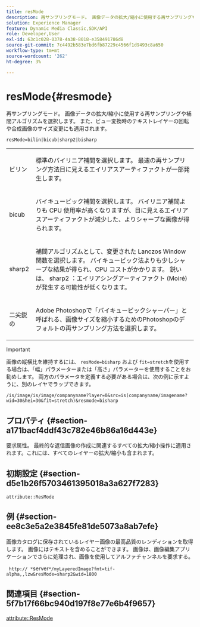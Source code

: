 ```yaml
---
title: resMode
description: 再サンプリングモード。 画像データの拡大/縮小に使用する再サンプリングや補間アルゴリズムを選択します。 また、ビュー変換時のテキストレイヤーの回転や合成画像のサイズ変更にも適用されます。
solution: Experience Manager
feature: Dynamic Media Classic,SDK/API
role: Developer,User
exl-id: 63c1c028-0378-4a38-8018-e358491786d8
source-git-commit: 7c4492b583e7bd6fb87229c4566f1d9493c8a650
workflow-type: tm+mt
source-wordcount: '262'
ht-degree: 3%

---
```


# resMode{#resmode}

再サンプリングモード。 画像データの拡大/縮小に使用する再サンプリングや補間アルゴリズムを選択します。 また、ビュー変換時のテキストレイヤーの回転や合成画像のサイズ変更にも適用されます。

`resMode=bilin|bicub|sharp2|bisharp`

<table id="table_FD658AC521E24EB9ADBB87F98549BC3B"> 
 <tbody> 
  <tr> 
   <td colname="col1"> <p> <span class="codeph"> ビリン </span> </p> </td> 
   <td colname="col2"> <p>標準のバイリニア補間を選択します。 最速の再サンプリング方法目に見えるエイリアスアーティファクトが一部発生します。 </p> </td> 
  </tr> 
  <tr> 
   <td colname="col1"> <p> <span class="codeph"> bicub </span> </p> </td> 
   <td colname="col2"> <p>バイキュービック補間を選択します。 バイリニア補間よりも CPU 使用率が高くなりますが、目に見えるエイリアスアーティファクトが減少した、よりシャープな画像が得られます。 </p> </td> 
  </tr> 
  <tr> 
   <td colname="col1"> <p> <span class="codeph"> sharp2 </span> </p> </td> 
   <td colname="col2"> <p>補間アルゴリズムとして、変更された Lanczos Window 関数を選択します。 バイキュービック法よりも少しシャープな結果が得られ、CPU コストがかかります。 <span class="codeph"> 鋭い </span> は、 <span class="codeph"> sharp2 </span>：エイリアシングアーティファクト (Moiré) が発生する可能性が低くなります。 </p> </td> 
  </tr> 
  <tr> 
   <td colname="col1"> <p> <span class="codeph"> 二尖鋭の </span> </p> </td> 
   <td colname="col2"> <p>Adobe Photoshopで「バイキュービックシャーパー」と呼ばれる、画像サイズを縮小するためのPhotoshopのデフォルトの再サンプリング方法を選択します。 </p> </td> 
  </tr> 
 </tbody> 
</table>

>[!IMPORTANT]
>
>画像の縦横比を維持するには、 `resMode=bisharp` および `fit=stretch`を使用する場合は、「幅」パラメーターまたは「高さ」パラメーターを使用することをお勧めします。 両方のパラメータを定義する必要がある場合は、次の例に示すように、別のレイヤでラップできます。
>
>`/is/image/is/image/companyname?layer=0&src=is(companyname/imagename?wid=30&hei=30&fit=stretch)&resmode=bisharp`

## プロパティ {#section-a171bacf4ddf43c782e46b86a16d443e}

要求属性。 最終的な返信画像の作成に関連するすべての拡大/縮小操作に適用されます。これには、すべてのレイヤーの拡大/縮小も含まれます。

## 初期設定 {#section-d5e1b26f5703461395018a3a627f7283}

`attribute::ResMode`

## 例 {#section-ee8c3e5a2e3845fe81de5073a8ab7efe}

画像カタログに保存されているレイヤー画像の最高品質のレンディションを取得します。 画像にはテキストを含めることができます。 画像は、画像編集アプリケーションでさらに処理され、画像を使用してアルファチャンネルを要求する。

` http:// *`server`*/myLayeredImage?fmt=tif-alpha,,lzw&resMode=sharp2&wid=1800`

## 関連項目 {#section-5f7b17f66bc940d197f8e77e6b4f9657}

[attribute::ResMode](../../../../../is-api/image-catalog/image-serving-api-ref/c-image-catalog-reference/c-attributes-reference/r-is-cat-resmode.md#reference-609095ef568743a086f28d87c54dafa2)
